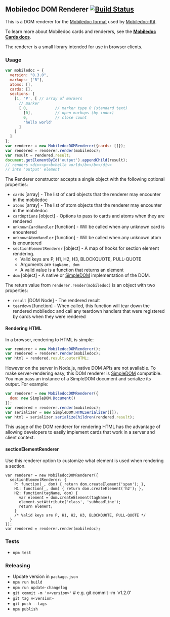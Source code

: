 ## Mobiledoc DOM Renderer [![Build Status](https://travis-ci.org/bustlelabs/mobiledoc-dom-renderer.svg?branch=master)](https://travis-ci.org/bustlelabs/mobiledoc-dom-renderer)

This is a DOM renderer for the [Mobiledoc format](https://github.com/bustlelabs/mobiledoc-kit/blob/master/MOBILEDOC.md) used
by [Mobiledoc-Kit](https://github.com/bustlelabs/mobiledoc-kit).

To learn more about Mobiledoc cards and renderers, see the **[Mobiledoc Cards docs](https://github.com/bustlelabs/mobiledoc-kit/blob/master/CARDS.md)**.

The renderer is a small library intended for use in browser clients.

### Usage

```js
var mobiledoc = {
  version: "0.3.0",
  markups: ["B"],
  atoms: [],
  cards: [],
  sections: [
    [1, 'P', [ // array of markers
      // marker
      [ 0,            // marker type 0 (standard text)
        [0],          // open markups (by index)
        0,            // close count
        'hello world'
      ]
    ]
  ]
};
var renderer = new MobiledocDOMRenderer({cards: []});
var rendered = renderer.render(mobiledoc);
var result = rendered.result;
document.getElementById('output').appendChild(result);
// renders <div><p><b>hello world</b></b></div>
// into 'output' element
```

The Renderer constructor accepts a single object with the following optional properties:

  * `cards` [array] - The list of card objects that the renderer may encounter in the mobiledoc
  * `atoms` [array] - The list of atom objects that the renderer may encounter in the mobiledoc
  * `cardOptions` [object] - Options to pass to cards and atoms when they are rendered
  * `unknownCardHandler` [function] - Will be called when any unknown card is enountered
  * `unknownAtomHandler` [function] - Will be called when any unknown atom is enountered
  * `sectionElementRenderer` [object] - A map of hooks for section element rendering.
    * Valid keys are P, H1, H2, H3, BLOCKQUOTE, PULL-QUOTE
    * Arguments are `tagName, dom`
    * A valid value is a function that returns an element
  * `dom` [object] - A native or [SimpleDOM](https://github.com/krisselden/simple-dom)
    implementation of the DOM.

The return value from `renderer.render(mobiledoc)` is an object with two properties:
  * `result` [DOM Node] - The rendered result
  * `teardown` [function] - When called, this function will tear down the rendered mobiledoc and call any teardown handlers that were registered by cards when they were rendered

#### Rendering HTML

In a browser, rendering to HTML is simple:

```js
var renderer = new MobiledocDOMRenderer();
var rendered = renderer.render(mobiledoc);
var html = rendered.result.outerHTML;
```

However on the server in Node.js, native DOM APIs are not available. To make
server-rendering easy, this DOM
renderer is [SimpleDOM](https://github.com/krisselden/simple-dom)
compatible. You may pass an instance of a SimpleDOM document and serialize
its output. For example:

```js
var renderer = new MobiledocDOMRenderer({
  dom: new SimpleDOM.Document()
});
var rendered = renderer.render(mobiledoc);
var serializer = new SimpleDOM.HTMLSerializer([]);
var html = serializer.serializeChildren(rendered.result);
```

This usage of the DOM renderer for rendering HTML has the advantage of allowing
developers to easily implement cards that work in a server and client context.

#### sectionElementRenderer

Use this renderer option to customize what element is used when rendering
a section.

```
var renderer = new MobiledocDOMRenderer({
  sectionElementRenderer: {
    P: function(_, dom) { return dom.createElement('span'); },
    H1: function(_, dom) { return dom.createElement('h2'); },
    H2: function(tagName, dom) {
      var element = dom.createElement(tagName);
      element.setAttribute('class', 'subheadline');
      return element;
    }
    /* Valid keys are P, H1, H2, H3, BLOCKQUOTE, PULL-QUOTE */
  }
});
var rendered = renderer.render(mobiledoc);
```

### Tests

 * `npm test`

### Releasing

* Update version in `package.json`
* `npm run build`
* `npm run update-changelog`
* `git commit -m 'v<version>'` # e.g. git commit -m 'v1.2.0'
* `git tag v<version>`
* `git push --tags`
* `npm publish`
